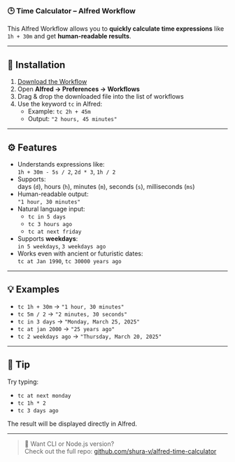 ### 🕒 **Time Calculator – Alfred Workflow**

This Alfred Workflow allows you to **quickly calculate time expressions** like `1h + 30m` and get **human-readable results**.

---

## 🚀 Installation

1. [Download the Workflow](https://github.com/shura-v/alfred-time-calculator/releases/latest/download/time-calculator.alfredworkflow)
2. Open **Alfred → Preferences → Workflows**
3. Drag & drop the downloaded file into the list of workflows
4. Use the keyword `tc` in Alfred:
    - Example: `tc 2h + 45m`
    - Output: `"2 hours, 45 minutes"`

---

## ⚙️ Features

- Understands expressions like:  
  `1h + 30m - 5s / 2`, `2d * 3`, `1h / 2`
- Supports:  
  days (`d`), hours (`h`), minutes (`m`), seconds (`s`), milliseconds (`ms`)
- Human-readable output:  
  `"1 hour, 30 minutes"`
- Natural language input:
    - `tc in 5 days`
    - `tc 3 hours ago`
    - `tc at next friday`
- Supports **weekdays**:  
  `in 5 weekdays`, `3 weekdays ago`
- Works even with ancient or futuristic dates:  
  `tc at Jan 1990`, `tc 30000 years ago`

---

## 💡 Examples

- `tc 1h + 30m` → `"1 hour, 30 minutes"`
- `tc 5m / 2` → `"2 minutes, 30 seconds"`
- `tc in 3 days` → `"Monday, March 25, 2025"`
- `tc at jan 2000` → `"25 years ago"`
- `tc 2 weekdays ago` → `"Thursday, March 20, 2025"`

---

## 🙌 Tip

Try typing:
- `tc at next monday`
- `tc 1h * 2`
- `tc 3 days ago`

The result will be displayed directly in Alfred.

---

> 💬 Want CLI or Node.js version?  
> Check out the full repo: [github.com/shura-v/alfred-time-calculator](https://github.com/shura-v/alfred-time-calculator)
